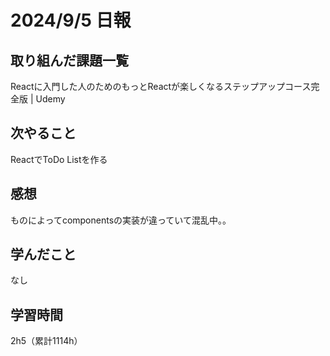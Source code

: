 # 2024/9/5 日報
## 取り組んだ課題一覧
Reactに入門した人のためのもっとReactが楽しくなるステップアップコース完全版 | Udemy

## 次やること
ReactでToDo Listを作る

## 感想
ものによってcomponentsの実装が違っていて混乱中。。

## 学んだこと
なし


## 学習時間
2h5（累計1114h）
